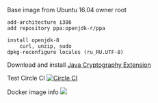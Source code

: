 Base image from Ubuntu 16.04 owner root
    
    add-architecture i386
    add repository ppa:openjdk-r/ppa

    install openjdk-8 
	    curl, unzip, sudo
    dpkg-reconfigure locales (ru_RU.UTF-8)


Download and install  [Java Cryptography Extension](http://download.oracle.com/otn-pub/java/jce/8/jce_policy-8.zip)

Test Circle CI [![Circle CI](https://circleci.com/gh/ZanyXDev/dev-java-base.svg?style=svg)](https://circleci.com/gh/zanyxdev/dev-java-base)

Docker image info [![](https://images.microbadger.com/badges/image/zanyxdev/dev-java-base.svg)](https://microbadger.com/images/zanyxdev/dev-java-base "Get your own image badge on microbadger.com")
